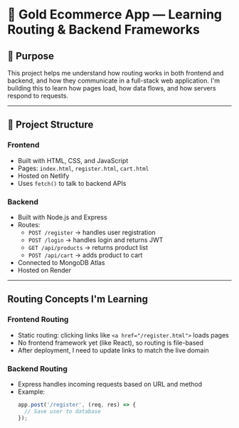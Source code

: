 # 🛒 Gold Ecommerce App — Learning Routing & Backend Frameworks

## 🎯 Purpose
This project helps me understand how routing works in both frontend and backend, and how they communicate in a full-stack web application. I'm building this to learn how pages load, how data flows, and how servers respond to requests.

---

## 🧱 Project Structure

### Frontend
- Built with HTML, CSS, and JavaScript
- Pages: `index.html`, `register.html`, `cart.html`
- Hosted on Netlify
- Uses `fetch()` to talk to backend APIs

### Backend
- Built with Node.js and Express
- Routes:
  - `POST /register` → handles user registration
  - `POST /login` → handles login and returns JWT
  - `GET /api/products` → returns product list
  - `POST /api/cart` → adds product to cart
- Connected to MongoDB Atlas
- Hosted on Render

---

## Routing Concepts I'm Learning

###  Frontend Routing
- Static routing: clicking links like `<a href="/register.html">` loads pages
- No frontend framework yet (like React), so routing is file-based
- After deployment, I need to update links to match the live domain

###  Backend Routing
- Express handles incoming requests based on URL and method
- Example:
  ```js
  app.post('/register', (req, res) => {
    // Save user to database
  });

